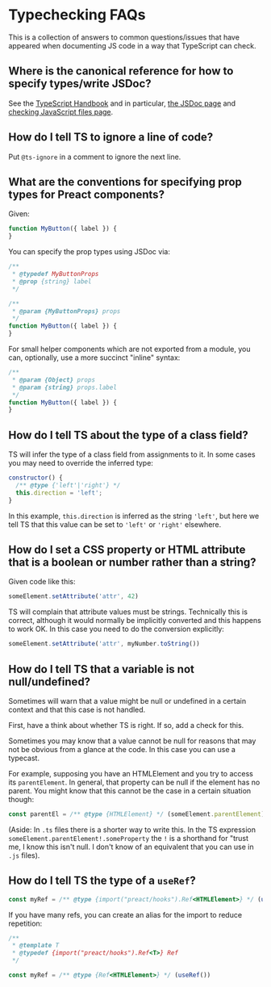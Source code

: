 # Typechecking FAQs

This is a collection of answers to common questions/issues that have appeared
when documenting JS code in a way that TypeScript can check.

## Where is the canonical reference for how to specify types/write JSDoc?

See the [TypeScript Handbook](https://www.typescriptlang.org/docs/handbook/basic-types.html) and in particular, [the JSDoc page](https://www.typescriptlang.org/docs/handbook/jsdoc-supported-types.html) and [checking JavaScript files page](https://www.typescriptlang.org/docs/handbook/type-checking-javascript-files.html).

## How do I tell TS to ignore a line of code?

Put `@ts-ignore` in a comment to ignore the next line.

## What are the conventions for specifying prop types for Preact components?

Given:

```js
function MyButton({ label }) {
}
```

You can specify the prop types using JSDoc via:

```js
/**
 * @typedef MyButtonProps
 * @prop {string} label
 */

/**
 * @param {MyButtonProps} props
 */
function MyButton({ label }) {
}
```

For small helper components which are not exported from a module, you can, optionally, use a more succinct "inline" syntax:

```js
/**
 * @param {Object} props
 * @param {string} props.label
 */
function MyButton({ label }) {
}
```

## How do I tell TS about the type of a class field?

TS will infer the type of a class field from assignments to it. In some cases you may need to override the inferred type:

```js
constructor() {
  /** @type {'left'|'right'} */
  this.direction = 'left';
}
```

In this example, `this.direction` is inferred as the string `'left'`, but here we tell TS that this value can be set to `'left'` or `'right'` elsewhere.

## How do I set a CSS property or HTML attribute that is a boolean or number rather than a string?

Given code like this:

```js
someElement.setAttribute('attr', 42)
```

TS will complain that attribute values must be strings. Technically this is correct, although it would normally be implicitly converted and this happens to work OK. In this case you need to do the conversion explicitly:

```js
someElement.setAttribute('attr', myNumber.toString())
```

## How do I tell TS that a variable is not null/undefined?

Sometimes will warn that a value might be null or undefined in a certain context and that this case is not handled.

First, have a think about whether TS is right. If so, add a check for this.

Sometimes you may know that a value cannot be null for reasons that may not be obvious from a glance at the code. In this case you can use a typecast.

For example, supposing you have an HTMLElement and you try to access its `parentElement`. In general, that property can be null if the element has no parent. You might know that this cannot be the case in a certain situation though:

```js
const parentEl = /** @type {HTMLElement} */ (someElement.parentElement)
```

(Aside: In `.ts` files there is a shorter way to write this. In the TS expression `someElement.parentElement!.someProperty` the `!` is a shorthand for "trust me, I know this isn't null. I don't know of an equivalent that you can use in `.js` files).

## How do I tell TS the type of a `useRef`?

```js
const myRef = /** @type {import("preact/hooks").Ref<HTMLElement>} */ (useRef())
```

If you have many refs, you can create an alias for the import to reduce repetition:

```js
/**
 * @template T
 * @typedef {import("preact/hooks").Ref<T>} Ref
 */

const myRef = /** @type {Ref<HTMLElement>} */ (useRef())
```
